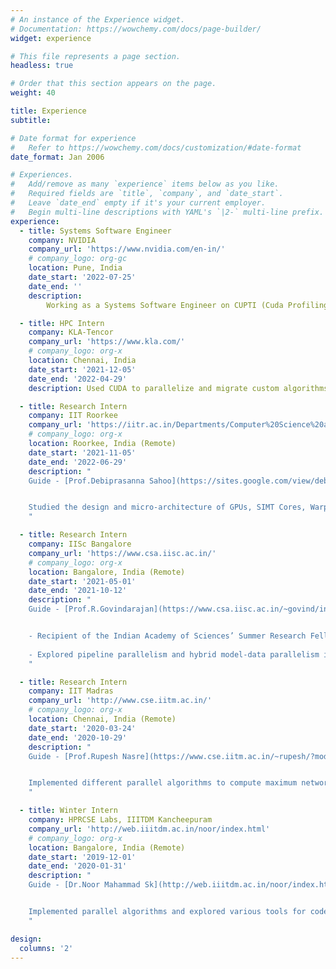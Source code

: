 ```yaml
---
# An instance of the Experience widget.
# Documentation: https://wowchemy.com/docs/page-builder/
widget: experience

# This file represents a page section.
headless: true

# Order that this section appears on the page.
weight: 40

title: Experience
subtitle: 

# Date format for experience
#   Refer to https://wowchemy.com/docs/customization/#date-format
date_format: Jan 2006

# Experiences.
#   Add/remove as many `experience` items below as you like.
#   Required fields are `title`, `company`, and `date_start`.
#   Leave `date_end` empty if it's your current employer.
#   Begin multi-line descriptions with YAML's `|2-` multi-line prefix.
experience:
  - title: Systems Software Engineer
    company: NVIDIA
    company_url: 'https://www.nvidia.com/en-in/'
    # company_logo: org-gc
    location: Pune, India
    date_start: '2022-07-25'
    date_end: ''
    description: 
        Working as a Systems Software Engineer on CUPTI (Cuda Profiling Tools).

  - title: HPC Intern
    company: KLA-Tencor
    company_url: 'https://www.kla.com/'
    # company_logo: org-x
    location: Chennai, India
    date_start: '2021-12-05'
    date_end: '2022-04-29'
    description: Used CUDA to parallelize and migrate custom algorithms used in defect detection to GPUs. Did profiling with Nsight Compute and Nsight Systems and co-optimization for maximum performance.

  - title: Research Intern
    company: IIT Roorkee
    company_url: 'https://iitr.ac.in/Departments/Computer%20Science%20and%20Engineering%20Department/index.html'
    # company_logo: org-x
    location: Roorkee, India (Remote)
    date_start: '2021-11-05'
    date_end: '2022-06-29'
    description: "
    Guide - [Prof.Debiprasanna Sahoo](https://sites.google.com/view/debiprasannasahoo/home?authuser=0)


    Studied the design and micro-architecture of GPUs, SIMT Cores, Warp schedulers and the SIMT pipeline. Worked on formalizing the working of the SIMT warp scheduler as part of my [Bachelors' Thesis](https://drive.google.com/file/d/1xuq5YXFx3X96e3lvlG8KRdhVVXNxfOiw/view?usp=sharing).
    "

  - title: Research Intern
    company: IISc Bangalore
    company_url: 'https://www.csa.iisc.ac.in/'
    # company_logo: org-x
    location: Bangalore, India (Remote)
    date_start: '2021-05-01'
    date_end: '2021-10-12'
    description: "
    Guide - [Prof.R.Govindarajan](https://www.csa.iisc.ac.in/~govind/index.html)


    - Recipient of the Indian Academy of Sciences’ Summer Research Fellowship SRFP ’21.
    
    - Explored pipeline parallelism and hybrid model-data parallelism in training deep CNNs on multi-GPU setups, using Tensorflow Lingvo and GPipe.
    "

  - title: Research Intern
    company: IIT Madras
    company_url: 'http://www.cse.iitm.ac.in/'
    # company_logo: org-x
    location: Chennai, India (Remote)
    date_start: '2020-03-24'
    date_end: '2020-10-29'
    description: "
    Guide - [Prof.Rupesh Nasre](https://www.cse.iitm.ac.in/~rupesh/?mode=Home)


    Implemented different parallel algorithms to compute maximum network flow on GPUs using CUDA.Also experimented with fundamental graph problems like parallel BFS, parallel Bellman-Ford SSSP on GPUs.
    "

  - title: Winter Intern
    company: HPRCSE Labs, IIITDM Kancheepuram
    company_url: 'http://web.iiitdm.ac.in/noor/index.html'
    # company_logo: org-x
    location: Bangalore, India (Remote)
    date_start: '2019-12-01'
    date_end: '2020-01-31'
    description: "
    Guide - [Dr.Noor Mahammad Sk](http://web.iiitdm.ac.in/noor/index.html)


    Implemented parallel algorithms and explored various tools for code profiling. Also did literature surveys on parallel computing architectures.
    "

design:
  columns: '2'
---
```

